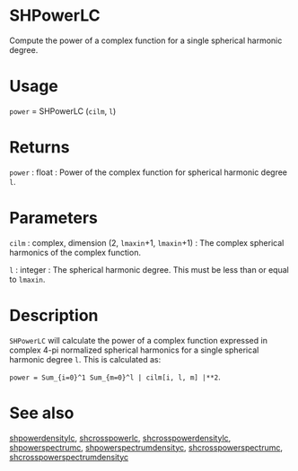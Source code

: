 # SHPowerLC

Compute the power of a complex function for a single spherical harmonic degree.

# Usage

`power` = SHPowerLC (`cilm`, `l`)

# Returns

`power` : float
:   Power of the complex function for spherical harmonic degree `l`.

# Parameters

`cilm` : complex, dimension (2, `lmaxin`+1, `lmaxin`+1)
:   The complex spherical harmonics of the complex function.

`l` : integer
:   The spherical harmonic degree. This must be less than or equal to `lmaxin`.

# Description

`SHPowerLC` will calculate the power of a complex function expressed in complex 4-pi normalized spherical harmonics for a single spherical harmonic degree `l`. This is calculated as:

`power = Sum_{i=0}^1 Sum_{m=0}^l | cilm[i, l, m] |**2`.

# See also

[shpowerdensitylc](pyshpowerdensitylc.html), [shcrosspowerlc](pyshcrosspowerlc.html), [shcrosspowerdensitylc](pyshcrosspowerdensitylc.html), [shpowerspectrumc](pyshpowerspectrumc.html), [shpowerspectrumdensityc](pyshpowerspectrumdensityc.html), [shcrosspowerspectrumc](pyshcrosspowerspectrumc.html), [shcrosspowerspectrumdensityc](pyshcrosspowerspectrumdensityc.html)
